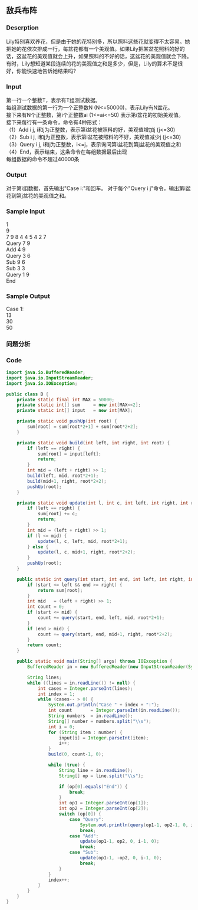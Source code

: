 ## 敌兵布阵 

### Descrption
Lily特别喜欢养花，但是由于她的花特别多，所以照料这些花就变得不太容易。她把她的花依次排成一行，每盆花都有一个美观值。如果Lily把某盆花照料的好的话，这盆花的美观值就会上升，如果照料的不好的话，这盆花的美观值就会下降。有时，Lily想知道某段连续的花的美观值之和是多少，但是，Lily的算术不是很好，你能快速地告诉她结果吗?

### Input
第一行一个整数T，表示有T组测试数据。  
每组测试数据的第一行为一个正整数N (N<=50000)，表示Lily有N盆花。  
接下来有N个正整数，第i个正整数ai (1<=ai<=50) 表示第i盆花的初始美观值。  
接下来每行有一条命令，命令有4种形式：  
（1）Add i j, i和j为正整数，表示第i盆花被照料的好，美观值增加j (j<=30)  
（2）Sub i j, i和j为正整数，表示第i盆花被照料的不好，美观值减少j (j<=30)  
（3）Query i j, i和j为正整数，i<=j，表示询问第i盆花到第j盆花的美观值之和  
（4）End，表示结束，这条命令在每组数据最后出现  
每组数据的命令不超过40000条  

### Output
对于第i组数据，首先输出"Case i:"和回车。
对于每个"Query i j"命令，输出第i盆花到第j盆花的美观值之和。

### Sample Input
1  
9  
7 9 8 4 4 5 4 2 7  
Query 7 9  
Add 4 9  
Query 3 6  
Sub 9 6  
Sub 3 3  
Query 1 9  
End   

### Sample Output
Case 1:  
13  
30  
50   

### 问题分析

### Code
```java
import java.io.BufferedReader;
import java.io.InputStreamReader;
import java.io.IOException;

public class B {
    private static final int MAX = 50000;
    private static int[] sum     = new int[MAX<<2];
    private static int[] input   = new int[MAX];

    private static void pushUp(int root) {
        sum[root] = sum[root*2+1] + sum[root*2+2];
    }

    private static void build(int left, int right, int root) {
        if (left == right) {
            sum[root] = input[left];
            return;
        }
        int mid = (left + right) >> 1;
        build(left, mid, root*2+1);
        build(mid+1, right, root*2+2);
        pushUp(root);
    }

    private static void update(int l, int c, int left, int right, int root) {
        if (left == right) {
            sum[root] += c;
            return;
        }
        int mid = (left + right) >> 1;
        if (l <= mid) {
            update(l, c, left, mid, root*2+1);
        } else {
            update(l, c, mid+1, right, root*2+2);
        }
        pushUp(root);
    }

    public static int query(int start, int end, int left, int right, int root) {
        if (start <= left && end >= right) {
            return sum[root];
        }
        int mid   = (left + right) >> 1;
        int count = 0;
        if (start <= mid) {
            count += query(start, end, left, mid, root*2+1);
        }
        if (end > mid) {
            count += query(start, end, mid+1, right, root*2+2);
        }
        return count;
    }

    public static void main(String[] args) throws IOException {
        BufferedReader in = new BufferedReader(new InputStreamReader(System.in));

        String lines;
        while ((lines = in.readLine()) != null) {
            int cases = Integer.parseInt(lines);
            int index = 1;
            while (cases-- > 0) {
                System.out.println("Case " + index + ":");
                int count       = Integer.parseInt(in.readLine());
                String numbers  = in.readLine();
                String[] number = numbers.split("\\s");
                int i = 0;
                for (String item : number) {
                    input[i] = Integer.parseInt(item);
                    i++;
                }
                build(0, count-1, 0);

                while (true) {
                    String line = in.readLine();
                    String[] op = line.split("\\s");

                    if (op[0].equals("End")) {
                        break;
                    }
                    int op1 = Integer.parseInt(op[1]);
                    int op2 = Integer.parseInt(op[2]);
                    switch (op[0]) {
                        case "Query":
                            System.out.println(query(op1-1, op2-1, 0, i-1, 0));
                            break;
                        case "Add":
                            update(op1-1, op2, 0, i-1, 0);
                            break;
                        case "Sub":
                            update(op1-1, -op2, 0, i-1, 0);
                            break;
                    }
                }
                index++;
            }
        }
    }
}
```